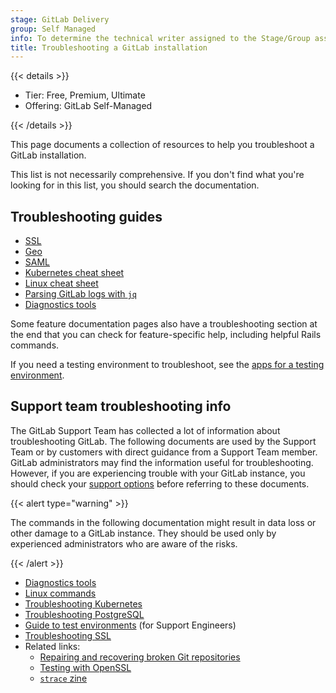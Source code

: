 ```yaml
---
stage: GitLab Delivery
group: Self Managed
info: To determine the technical writer assigned to the Stage/Group associated with this page, see https://handbook.gitlab.com/handbook/product/ux/technical-writing/#assignments
title: Troubleshooting a GitLab installation
---
```


{{< details >}}

- Tier: Free, Premium, Ultimate
- Offering: GitLab Self-Managed

{{< /details >}}

This page documents a collection of resources to help you troubleshoot a GitLab
installation.

This list is not necessarily comprehensive. If you don't find what you're looking
for in this list, you should search the documentation.

## Troubleshooting guides

- [SSL](https://docs.gitlab.com/omnibus/settings/ssl/ssl_troubleshooting.html)
- [Geo](../geo/replication/troubleshooting/_index.md)
- [SAML](../../user/group/saml_sso/troubleshooting.md)
- [Kubernetes cheat sheet](https://docs.gitlab.com/charts/troubleshooting/kubernetes_cheat_sheet.html)
- [Linux cheat sheet](linux_cheat_sheet.md)
- [Parsing GitLab logs with `jq`](../logs/log_parsing.md)
- [Diagnostics tools](diagnostics_tools.md)

Some feature documentation pages also have a troubleshooting section at the end
that you can check for feature-specific help, including helpful Rails commands.

If you need a testing environment to troubleshoot, see the
[apps for a testing environment](test_environments.md).

## Support team troubleshooting info

The GitLab Support Team has collected a lot of information about troubleshooting GitLab.
The following documents are used by the Support Team or by customers
with direct guidance from a Support Team member. GitLab administrators may find the
information useful for troubleshooting. However, if you are experiencing trouble with your
GitLab instance, you should check your [support options](https://about.gitlab.com/support/)
before referring to these documents.

{{< alert type="warning" >}}

The commands in the following documentation might result in data loss or
other damage to a GitLab instance. They should be used only by experienced administrators
who are aware of the risks.

{{< /alert >}}

- [Diagnostics tools](diagnostics_tools.md)
- [Linux commands](linux_cheat_sheet.md)
- [Troubleshooting Kubernetes](https://docs.gitlab.com/charts/troubleshooting/kubernetes_cheat_sheet.html)
- [Troubleshooting PostgreSQL](postgresql.md)
- [Guide to test environments](test_environments.md) (for Support Engineers)
- [Troubleshooting SSL](https://docs.gitlab.com/omnibus/settings/ssl/ssl_troubleshooting.html)
- Related links:
  - [Repairing and recovering broken Git repositories](https://git.seveas.net/repairing-and-recovering-broken-git-repositories.html)
  - [Testing with OpenSSL](https://www.feistyduck.com/library/openssl-cookbook/online/testing-with-openssl/index.html)
  - [`strace` zine](https://wizardzines.com/zines/strace/)
